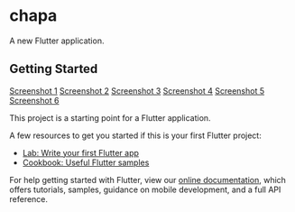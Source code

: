 # chapa

A new Flutter application.

## Getting Started
[Screenshot 1](https://github.com/Dawith305/flutter-soap-api/blob/main/sc-1.jpg)
[Screenshot 2](https://github.com/Dawith305/flutter-soap-api/blob/main/sc-2.jpg)
[Screenshot 3](https://github.com/Dawith305/flutter-soap-api/blob/main/sc-3.jpg)
[Screenshot 4](https://github.com/Dawith305/flutter-soap-api/blob/main/sc-4.jpg)
[Screenshot 5](https://github.com/Dawith305/flutter-soap-api/blob/main/sc-5.jpg)
[Screenshot 6](https://github.com/Dawith305/flutter-soap-api/blob/main/sc-6.jpg)

This project is a starting point for a Flutter application.

A few resources to get you started if this is your first Flutter project:

- [Lab: Write your first Flutter app](https://flutter.dev/docs/get-started/codelab)
- [Cookbook: Useful Flutter samples](https://flutter.dev/docs/cookbook)

For help getting started with Flutter, view our
[online documentation](https://flutter.dev/docs), which offers tutorials,
samples, guidance on mobile development, and a full API reference.
